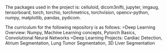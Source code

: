 The packages used in the project is: celluloid, dicom3nifti, jupyter, imgaug, tensorboard, torch, torchio, torchmetrics, torchvision, opencv-python, numpy, matplotlib, pandas, pydicom. 

The curriculum for the following repository is as follows: 
    =Deep Learning Overview: Numpy, Machine Learning concepts, Pytorch Basics, Convolutional Neural Networks 
    =Deep Learning Projects: Cardiac Detection, Atrium Segmentation, Lung Tumor Segmentation, 3D Liver Segmentation 

